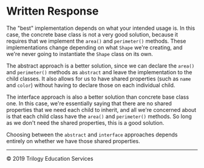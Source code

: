 # Written Response

The "best" implementation depends on what your intended usage is. In this case, the concrete base class is not a very good solution, because it requires that we implement the `area()` and `perimeter()` methods. These implementations change depending on what `Shape` we're creating, and we're never going to instantiate the `Shape` class on its own.

The abstract approach is a better solution, since we can declare the `area()` and `perimeter()` methods as `abstract` and leave the implementation to the child classes.  It also allows for us to have shared properties (such as `name` and `color`) without having to declare those on each individual child.

The interface approach is also a better solution than concrete base class one.  In this case, we're essentially saying that there are no shared properties that we need each child to inherit, and all we're concerned about is that each child class have the `area()` and `perimeter()` methods.  So long as we don't need the shared properties, this is a good solution.

Choosing between the `abstract` and `interface` approaches depends entirely on whether we have those shared properties.

---
© 2019 Trilogy Education Services

